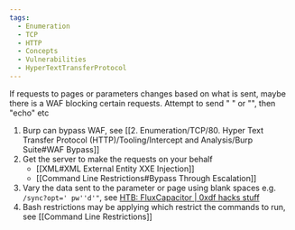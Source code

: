 ```yaml
---
tags:
  - Enumeration
  - TCP
  - HTTP
  - Concepts
  - Vulnerabilities
  - HyperTextTransferProtocol
---
```

If requests to pages or parameters changes based on what is sent, maybe there is a WAF blocking certain requests. Attempt to send " " or "", then "echo" etc

1. Burp can bypass WAF, see [[2. Enumeration/TCP/80. Hyper Text Transfer Protocol (HTTP)/Tooling/Intercept and Analysis/Burp Suite#WAF Bypass]]
2. Get the server to make the requests on your behalf
	* [[XML#XML External Entity XXE Injection]]
	* [[Command Line Restrictions#Bypass Through Escalation]]
1. Vary the data sent to the parameter or page using blank spaces e.g. `/sync?opt=' pw''d'"`, see [HTB: FluxCapacitor | 0xdf hacks stuff](https://0xdf.gitlab.io/2018/05/12/htb-fluxcapacitor.html)
2. Bash restrictions may be applying which restrict the commands to run, see [[Command Line Restrictions]]
